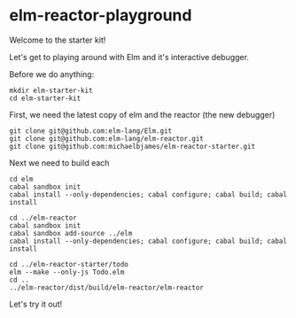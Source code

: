 elm-reactor-playground
======================

Welcome to the starter kit!

Let's get to playing around with Elm and it's interactive debugger.

Before we do anything:
```shell
mkdir elm-starter-kit
cd elm-starter-kit
```

First, we need the latest copy of elm and the reactor (the new debugger)
```shell
git clone git@github.com:elm-lang/Elm.git
git clone git@github.com:elm-lang/elm-reactor.git
git clone git@github.com:michaelbjames/elm-reactor-starter.git
```

Next we need to build each
```shell
cd elm
cabal sandbox init
cabal install --only-dependencies; cabal configure; cabal build; cabal install
```
```shell
cd ../elm-reactor
cabal sandbox init
cabal sandbox add-source ../elm
cabal install --only-dependencies; cabal configure; cabal build; cabal install
```
```shell
cd ../elm-reactor-starter/todo
elm --make --only-js Todo.elm
cd ..
../elm-reactor/dist/build/elm-reactor/elm-reactor
```

Let's try it out!

